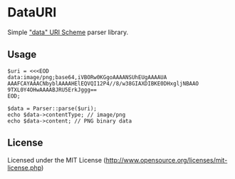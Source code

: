 DataURI
===

Simple ["data" URI Scheme](http://tools.ietf.org/html/rfc2397) parser library.

Usage
---

	$uri = <<<EOD
	data:image/png;base64,iVBORw0KGgoAAAANSUhEUgAAAAUA
	AAAFCAYAAACNbyblAAAAHElEQVQI12P4//8/w38GIAXDIBKE0DHxgljNBAAO
	9TXL0Y4OHwAAAABJRU5ErkJggg==
	EOD;

	$data = Parser::parse($uri);
	echo $data->contentType; // image/png
	echo $data->content; // PNG binary data

License
---

Licensed under the MIT License (http://www.opensource.org/licenses/mit-license.php)
